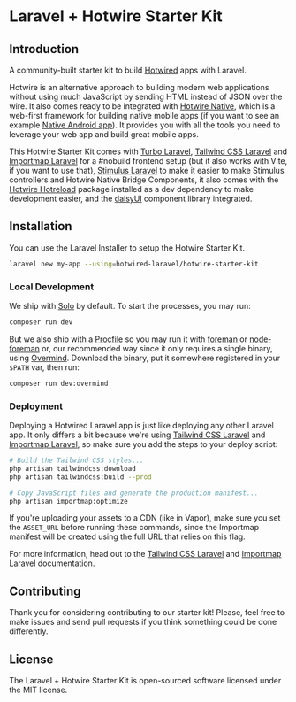 # Laravel + Hotwire Starter Kit

## Introduction

A community-built starter kit to build [Hotwired](https://hotwired.dev/) apps with Laravel.

Hotwire is an alternative approach to building modern web applications without using much JavaScript by sending HTML instead of JSON over the wire. It also comes ready to be integrated with [Hotwire Native](https://native.hotwired.dev/), which is a web-first framework for building native mobile apps (if you want to see an example [Native Android app](https://github.com/hotwired-laravel/hotwire-starter-kit-android-example)). It provides you with all the tools you need to leverage your web app and build great mobile apps.

This Hotwire Starter Kit comes with [Turbo Laravel](https://turbo-laravel.com/), [Tailwind CSS Laravel](https://github.com/tonysm/tailwindcss-laravel) and [Importmap Laravel](https://github.com/tonysm/importmap-laravel) for a #nobuild frontend setup (but it also works with Vite, if you want to use that), [Stimulus Laravel](https://github.com/hotwired-laravel/stimulus-laravel) to make it easier to make Stimulus controllers and Hotwire Native Bridge Components, it also comes with the [Hotwire Hotreload](https://github.com/hotwired-laravel/hotreload) package installed as a dev dependency to make development easier, and the [daisyUI](https://daisyui.com/) component library integrated.

## Installation
You can use the Laravel Installer to setup the Hotwire Starter Kit.

```bash
laravel new my-app --using=hotwired-laravel/hotwire-starter-kit
```

### Local Development

We ship with [Solo](https://github.com/soloterm/solo) by default. To start the processes, you may run:

```bash
composer run dev
```

But we also ship with a [Procfile](./Procfile) so you may run it with [foreman](https://github.com/ddollar/foreman) or [node-foreman](https://github.com/strongloop/node-foreman) or, our recommended way since it only requires a single binary, using [Overmind](https://github.com/DarthSim/overmind). Download the binary, put it somewhere registered in your `$PATH` var, then run:

```bash
composer run dev:overmind
```

### Deployment

Deploying a Hotwired Laravel app is just like deploying any other Laravel app. It only differs a bit because we're using [Tailwind CSS Laravel](https://github.com/tonysm/tailwindcss-laravel) and [Importmap Laravel](https://github.com/tonysm/importmap-laravel), so make sure you add the steps to your deploy script:

```bash
# Build the Tailwind CSS styles...
php artisan tailwindcss:download
php artisan tailwindcss:build --prod

# Copy JavaScript files and generate the production manifest...
php artisan importmap:optimize
```

If you're uploading your assets to a CDN (like in Vapor), make sure you set the `ASSET_URL` before running these commands, since the Importmap manifest will be created using the full URL that relies on this flag.

For more information, head out to the [Tailwind CSS Laravel](https://github.com/tonysm/tailwindcss-laravel#deploying-your-app) and [Importmap Laravel](https://github.com/tonysm/importmap-laravel) documentation.

## Contributing

Thank you for considering contributing to our starter kit! Please, feel free to make issues and send pull requests if you think something could be done differently.

## License

The Laravel + Hotwire Starter Kit is open-sourced software licensed under the MIT license.

